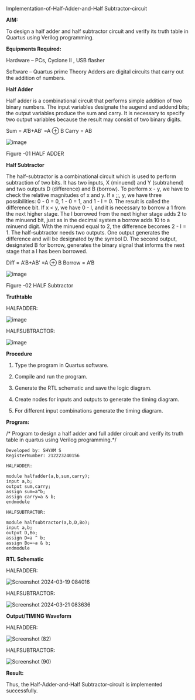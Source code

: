Implementation-of-Half-Adder-and-Half Subtractor-circuit

**AIM:**

To design a half adder and half subtractor circuit and verify its truth table in Quartus using Verilog programming.

**Equipments Required:**

Hardware – PCs, Cyclone II , USB flasher 

Software – Quartus prime Theory Adders are digital circuits that carry out the addition of numbers.

**Half Adder**

Half adder is a combinational circuit that performs simple addition of two binary numbers. The input variables designate the augend and addend bits; the output variables produce the sum and carry. It is necessary to specify two output variables because the result may consist of two binary digits.

Sum = A’B+AB’ =A ⊕ B Carry = AB

![image](https://github.com/naavaneetha/HALF_ADDER_SUBTRACTOR/assets/154305477/bd4a0b2c-cdbc-4184-ab08-81578f121e1f)

Figure -01 HALF ADDER

**Half Subtractor**

The half-subtractor is a combinational circuit which is used to perform subtraction of two bits. It has two inputs, X (minuend) and Y (subtrahend) and two outputs D (difference) and B (borrow). To perform x - y, we have to check the relative magnitudes of x and y. If x ;;, y, we have three possibilities: 0 - 0 = 0, 1 - 0 = 1, and 1 - I = 0. The result is called the difference bit. If x < y, we have 0 - I, and it is necessary to borrow a 1 from the next higher stage. The I borrowed from the next higher stage adds 2 to the minuend bit, just as in the decimal system a borrow adds 10 to a minuend digit. With the minuend equal to 2, the difference becomes 2 - I = 1. The half-subtractor needs two outputs. One output generates the difference and will be designated by the symbol D. The second output, designated B for borrow, generates the binary signal that informs the next stage that a I has been borrowed. 

Diff = A’B+AB’ =A ⊕ B
Borrow = A’B

 ![image](https://github.com/naavaneetha/HALF_ADDER_SUBTRACTOR/assets/154305477/d76b099c-513f-4e7c-843a-e2fd028a531a)

Figure -02 HALF Subtractor

**Truthtable**

HALFADDER:

![image](https://github.com/SridharShyam/HALF_ADDER_SUBTRACTOR/assets/144871368/9c17c044-c00e-4e5c-a155-bd1ed2562911)

HALFSUBTRACTOR:

![image](https://github.com/SridharShyam/HALF_ADDER_SUBTRACTOR/assets/144871368/700fa719-8bf8-4fa0-a869-8ea25f497272)


**Procedure**

1.	Type the program in Quartus software.

2.	Compile and run the program.

3.	Generate the RTL schematic and save the logic diagram.

4.	Create nodes for inputs and outputs to generate the timing diagram.

5.	For different input combinations generate the timing diagram.


**Program:**

/* Program to design a half adder and full adder circuit and verify its truth table in quartus using Verilog programming.*/
```
Developed by: SHYAM S
RegisterNumber: 212223240156

HALFADDER:

module halfadder(a,b,sum,carry);
input a,b;
output sum,carry; 
assign sum=a^b;
assign carry=a & b;
endmodule

HALFSUBTRACTOR:

module halfsubtractor(a,b,D,Bo);
input a,b;
output D,Bo;
assign D=a ^ b;
assign Bo=~a & b;
endmodule
```


**RTL Schematic**

HALFADDER:

![Screenshot 2024-03-19 084016](https://github.com/SridharShyam/HALF_ADDER_SUBTRACTOR/assets/144871368/0983be68-f3b9-465b-ab47-efa4e2cd95a0)

HALFSUBTRACTOR:

![Screenshot 2024-03-21 083636](https://github.com/SridharShyam/HALF_ADDER_SUBTRACTOR/assets/144871368/07edfbb6-9585-4cd5-93d0-1b4618c557b9)

**Output/TIMING Waveform**

HALFADDER:

![Screenshot (82)](https://github.com/SridharShyam/HALF_ADDER_SUBTRACTOR/assets/144871368/fd98871d-61de-4903-8549-c07a8e534325)

HALFSUBTRACTOR:

![Screenshot (90)](https://github.com/SridharShyam/HALF_ADDER_SUBTRACTOR/assets/144871368/70e6fff9-8ab0-482d-b2c0-09fd5ba56f73)

**Result:**

Thus, the Half-Adder-and-Half Subtractor-circuit is implemented successfully.

